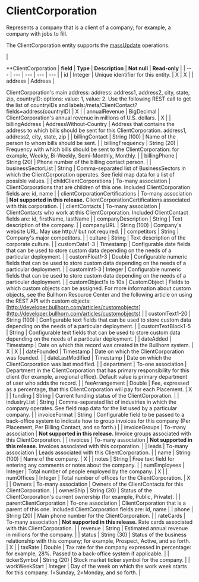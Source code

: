 # ClientCorporation

Represents a company that is a client of a company; for example, a company with jobs to fill.

The ClientCorporation entity supports the [massUpdate](#get-massupdate) operations.

| 

**ClientCorporation | **field** | **Type** | **Description** | **Not null** | **Read-only** |
| --- | --- | --- | --- | --- |
| id | Integer | Unique identifier for this entity. | X | X |
| address | Address | 

ClientCorporation's main address: address:  address1, address2, city, state, zip, countryID: options: value: 1, value: 2. Use the following REST call to get the list of countryIDs and labels:/meta/ClientContact?fields=address(countryID)  | X |
| annualRevenue | BigDecimal | ClientCorporation's annual revenue in millions of U.S. dollars. | X |
| billingAddress | AddressWithout-Country | Address that contains the address to which bills should be sent for this ClientCorporation. address1, address2, city, state, zip |
| billingContact | String (100) | Name of the person to whom bills should be sent. |
| billingFrequency | String (20) | Frequency with which bills should be sent to the ClientCorporation: for example, Weekly, Bi-Weekly, Semi-Monthly, Monthly. |
| billingPhone | String (20) | Phone number of the billing contact person. |
| businessSectorList | String | Comma-separated list of BusinessSectors in which the ClientCorporation operates. See field map data for a list of possible values. |
| childClientCorporations | To-many association | ClientCorporations that are children of this one. Included ClientCorporation fields are: id, name |
| clientCorporationCertifications | To-many association | **Not supported in this release.** ClientCorporationCertifications associated with this corporation. |
| clientContacts | To-many association | ClientContacts who work at this ClientCorporation. Included ClientContact fields are: id, firstName, lastName |
| companyDescription | String | Text description of the company. |
| companyURL | String (100) | Company's website URL. May use http:// but not required. |
| competitors | String | Company's major competitors. |
| culture | String | Text description of the corporate culture. |
| customDate1-3 | Timestamp | Configurable date fields that can be used to store custom data depending on the needs of a particular deployment. |
| customFloat1-3 | Double | Configurable numeric fields that can be used to store custom data depending on the needs of a particular deployment. |
| customInt1-3 | Integer | Configurable numeric fields that can be used to store custom data depending on the needs of a particular deployment. |
| customObject1s to 10s | CustomObject | Fields to which custom objects can be assigned. For more information about custom objects, see the Bullhorn Resource Center and the following article on using the REST API with custom objects:
[http://developer.bullhorn.com/articles/customobjects](http://developer.bullhorn.com/articles/customobjects) |
| customText1-20 | String (100) | Configurable text fields that can be used to store custom data depending on the needs of a particular deployment. |
| customTextBlock1-5 | String | Configurable text fields that can be used to store custom data depending on the needs of a particular deployment. |
| dateAdded | Timestamp | Date on which this record was created in the Bullhorn system. | X | X |
| dateFounded | Timestamp | Date on which the ClientCorporation was founded. |
| dateLastModified | Timestamp | Date on which the ClientCorporation was last modified. |
| department | To-one association | Department in the ClientCorporation that has primary responsibility for this client (for example, a regional office). Default value is primary department of user who adds the record. |
| feeArrangement | Double | Fee, expressed as a percentage, that this ClientCorporation will pay for each Placement. | X |
| funding | String | Current funding status of the ClientCorporation. |
| industryList | String | Comma-separated list of industries in which the company operates. See field map data for the list used by a particular company. |
| invoiceFormat | String | Configurable field to be passed to a back-office system to indicate how to group invoices for this company (Per Placement, Per Billing Contact, and so forth.) |
| invoiceGroups | To-many association | **Not supported in this release.** Invoice groups associated with this ClientCorporation. |
| invoices | To-many association | **Not supported in this release.** Invoices associated with this corporation. |
| leads | To-many association | Leads associated with this ClientCorporation. |
| name | String (100) | Name of the company. | X |
| notes | String | Free text field for entering any comments or notes about the company. |
| numEmployees | Integer | Total number of people employed by the company. | X |
| numOffices | Integer | Total number of offices for the ClientCorporation. | X |
| Owners | To-many association | Owners of the ClientContacts for this ClientCorporation. |
| ownerShip | String (30) | Status of the ClientCorporation's current ownership (for example, Public, Private). |
| parentClientCorporation | To-one association | ClientCorporation that is a parent of this one. Included ClientCorporation fields are: id, name |
| phone | String (20) | Main phone number for the ClientCorporation. |
| rateCards | To-many association | **Not supported in this release.** Rate cards associated with this ClientCorporation. |
| revenue | String | Estimated annual revenue in millions for the company. |
| status | String (30) | Status of the business relationship with this company; for example, Prospect, Active, and so forth. | X |
| taxRate | Double | Tax rate for the company expressed in percentage: for example, 28%. Passed to a back-office system if applicable. |
| tickerSymbol | String (20) | Stock market ticker symbol for the company. |
| workWeekStart | Integer | Day of the week on which the work week starts for this company. 1=Sunday, 2=Monday, and so forth. |